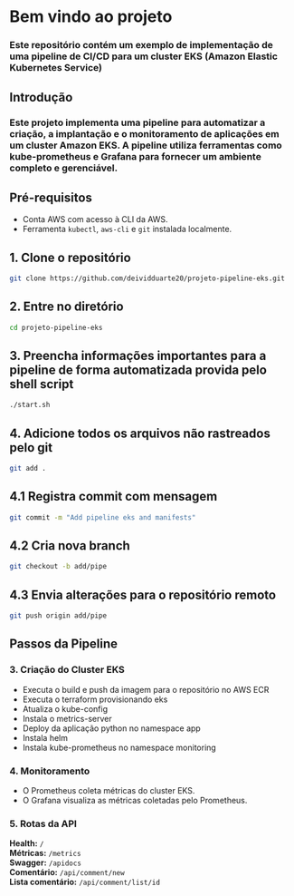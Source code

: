 # Bem vindo ao projeto

### Este repositório contém um exemplo de implementação de uma pipeline de CI/CD para um cluster EKS (Amazon Elastic Kubernetes Service)

## Introdução

### Este projeto implementa uma pipeline para automatizar a criação, a implantação e o monitoramento de aplicações em um cluster Amazon EKS. A pipeline utiliza ferramentas como kube-prometheus e Grafana para fornecer um ambiente completo e gerenciável.

## Pré-requisitos

* Conta AWS com acesso à CLI da AWS.
* Ferramenta `kubectl`, `aws-cli` e `git` instalada localmente.

## 1. Clone o repositório
```bash
git clone https://github.com/deividduarte20/projeto-pipeline-eks.git
```

## 2. Entre no diretório
```bash
cd projeto-pipeline-eks
```

## 3. Preencha informações importantes para a pipeline de forma automatizada provida pelo shell script 
```bash
./start.sh
```

## 4. Adicione todos os arquivos não rastreados pelo git
```bash
git add .
```
## 4.1 Registra commit com mensagem
```bash
git commit -m "Add pipeline eks and manifests"
```
## 4.2 Cria nova branch
```bash
git checkout -b add/pipe
```
## 4.3 Envia alterações para o repositório remoto
```bash
git push origin add/pipe
```

## Passos da Pipeline

### 3. Criação do Cluster EKS

* Executa o build e push da imagem para o repositório no AWS ECR
* Executa o terraform provisionando eks
* Atualiza o kube-config
* Instala o metrics-server
* Deploy da aplicação python no namespace app
* Instala helm
* Instala kube-prometheus no namespace monitoring

### 4. Monitoramento

* O Prometheus coleta métricas do cluster EKS.
* O Grafana visualiza as métricas coletadas pelo Prometheus.

### 5. Rotas da API

**Health:** `/` </br>
**Métricas:** `/metrics`</br>
**Swagger:** `/apidocs` </br>
**Comentário:** `/api/comment/new` </br>
**Lista comentário:** `/api/comment/list/id` </br> 

